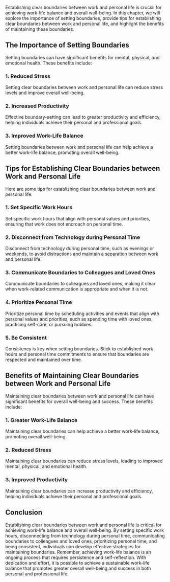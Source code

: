 
Establishing clear boundaries between work and personal life is crucial for achieving work-life balance and overall well-being. In this chapter, we will explore the importance of setting boundaries, provide tips for establishing clear boundaries between work and personal life, and highlight the benefits of maintaining these boundaries.

The Importance of Setting Boundaries
------------------------------------

Setting boundaries can have significant benefits for mental, physical, and emotional health. These benefits include:

### 1. Reduced Stress

Setting clear boundaries between work and personal life can reduce stress levels and improve overall well-being.

### 2. Increased Productivity

Effective boundary-setting can lead to greater productivity and efficiency, helping individuals achieve their personal and professional goals.

### 3. Improved Work-Life Balance

Setting boundaries between work and personal life can help achieve a better work-life balance, promoting overall well-being.

Tips for Establishing Clear Boundaries between Work and Personal Life
---------------------------------------------------------------------

Here are some tips for establishing clear boundaries between work and personal life:

### 1. Set Specific Work Hours

Set specific work hours that align with personal values and priorities, ensuring that work does not encroach on personal time.

### 2. Disconnect from Technology during Personal Time

Disconnect from technology during personal time, such as evenings or weekends, to avoid distractions and maintain a separation between work and personal life.

### 3. Communicate Boundaries to Colleagues and Loved Ones

Communicate boundaries to colleagues and loved ones, making it clear when work-related communication is appropriate and when it is not.

### 4. Prioritize Personal Time

Prioritize personal time by scheduling activities and events that align with personal values and priorities, such as spending time with loved ones, practicing self-care, or pursuing hobbies.

### 5. Be Consistent

Consistency is key when setting boundaries. Stick to established work hours and personal time commitments to ensure that boundaries are respected and maintained over time.

Benefits of Maintaining Clear Boundaries between Work and Personal Life
-----------------------------------------------------------------------

Maintaining clear boundaries between work and personal life can have significant benefits for overall well-being and success. These benefits include:

### 1. Greater Work-Life Balance

Maintaining clear boundaries can help achieve a better work-life balance, promoting overall well-being.

### 2. Reduced Stress

Maintaining clear boundaries can reduce stress levels, leading to improved mental, physical, and emotional health.

### 3. Improved Productivity

Maintaining clear boundaries can increase productivity and efficiency, helping individuals achieve their personal and professional goals.

Conclusion
----------

Establishing clear boundaries between work and personal life is critical for achieving work-life balance and overall well-being. By setting specific work hours, disconnecting from technology during personal time, communicating boundaries to colleagues and loved ones, prioritizing personal time, and being consistent, individuals can develop effective strategies for maintaining boundaries. Remember, achieving work-life balance is an ongoing process that requires persistence and self-reflection. With dedication and effort, it is possible to achieve a sustainable work-life balance that promotes greater overall well-being and success in both personal and professional life.
